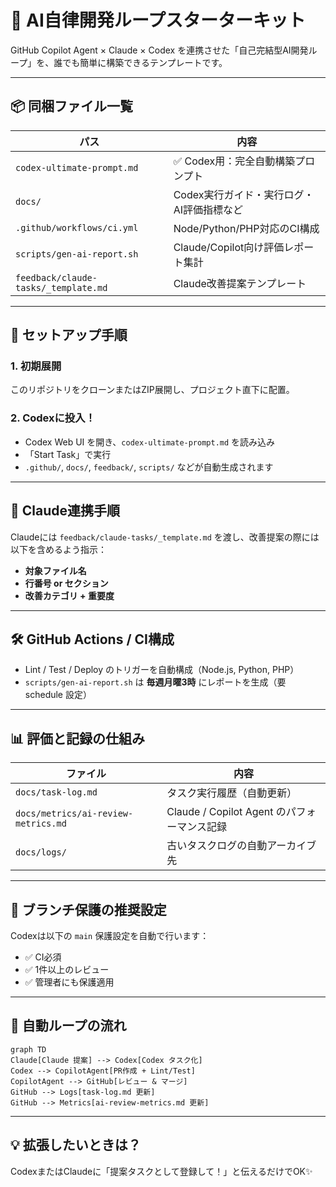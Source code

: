 # 🤖 AI自律開発ループスターターキット

GitHub Copilot Agent × Claude × Codex を連携させた「自己完結型AI開発ループ」を、誰でも簡単に構築できるテンプレートです。

---

## 📦 同梱ファイル一覧

| パス | 内容 |
|------|------|
| `codex-ultimate-prompt.md` | ✅ Codex用：完全自動構築プロンプト |
| `docs/` | Codex実行ガイド・実行ログ・AI評価指標など |
| `.github/workflows/ci.yml` | Node/Python/PHP対応のCI構成 |
| `scripts/gen-ai-report.sh` | Claude/Copilot向け評価レポート集計 |
| `feedback/claude-tasks/_template.md` | Claude改善提案テンプレート |

---

## 🚀 セットアップ手順

### 1. 初期展開

このリポジトリをクローンまたはZIP展開し、プロジェクト直下に配置。

### 2. Codexに投入！

- Codex Web UI を開き、`codex-ultimate-prompt.md` を読み込み
- 「Start Task」で実行
- `.github/`, `docs/`, `feedback/`, `scripts/` などが自動生成されます

---

## 🧠 Claude連携手順

Claudeには `feedback/claude-tasks/_template.md` を渡し、改善提案の際には以下を含めるよう指示：

- **対象ファイル名**
- **行番号 or セクション**
- **改善カテゴリ + 重要度**

---

## 🛠 GitHub Actions / CI構成

- Lint / Test / Deploy のトリガーを自動構成（Node.js, Python, PHP）
- `scripts/gen-ai-report.sh` は **毎週月曜3時** にレポートを生成（要 schedule 設定）

---

## 📊 評価と記録の仕組み

| ファイル | 内容 |
|---------|------|
| `docs/task-log.md` | タスク実行履歴（自動更新） |
| `docs/metrics/ai-review-metrics.md` | Claude / Copilot Agent のパフォーマンス記録 |
| `docs/logs/` | 古いタスクログの自動アーカイブ先 |

---

## 🔐 ブランチ保護の推奨設定

Codexは以下の `main` 保護設定を自動で行います：

- ✅ CI必須
- ✅ 1件以上のレビュー
- ✅ 管理者にも保護適用

---

## 🤝 自動ループの流れ

```mermaid
graph TD
Claude[Claude 提案] --> Codex[Codex タスク化]
Codex --> CopilotAgent[PR作成 + Lint/Test]
CopilotAgent --> GitHub[レビュー & マージ]
GitHub --> Logs[task-log.md 更新]
GitHub --> Metrics[ai-review-metrics.md 更新]
```

---

## 💡 拡張したいときは？

CodexまたはClaudeに「提案タスクとして登録して！」と伝えるだけでOK✨
